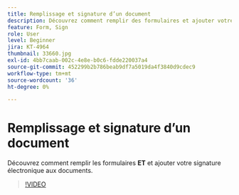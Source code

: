 ```yaml
---
title: Remplissage et signature d’un document
description: Découvrez comment remplir des formulaires et ajouter votre signature électronique à des documents
feature: Form, Sign
role: User
level: Beginner
jira: KT-4964
thumbnail: 33660.jpg
exl-id: 4bb7caab-002c-4e8e-b0c6-fdde220037a4
source-git-commit: 452299b2b786beab9df7a5019da4f3840d9cdec9
workflow-type: tm+mt
source-wordcount: '36'
ht-degree: 0%

---
```


# Remplissage et signature d’un document

Découvrez comment remplir les formulaires **ET** et ajouter votre signature électronique aux documents.

>[!VIDEO](https://video.tv.adobe.com/v/3410708?quality=12&learn=on&hidetitle=true&captions=fre_fr)
